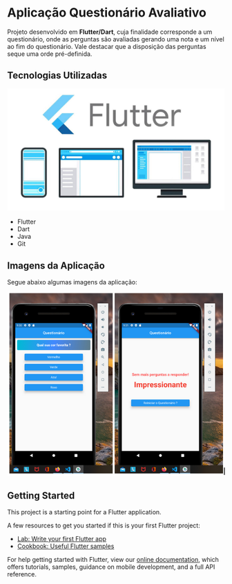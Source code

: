 # Aplicação Questionário Avaliativo

Projeto desenvolvido em **Flutter/Dart**, cuja finalidade corresponde a um questionário, onde as perguntas são avaliadas gerando uma nota e um nível ao fim do questionário.
Vale destacar que a disposição das perguntas seque uma orde pré-definida.

## Tecnologias Utilizadas

[![Logo do Flutter](lib/img/flutter.jpg)](https://flutter.dev/)

* Flutter
* Dart
* Java
* Git

## Imagens da Aplicação

Segue abaixo algumas imagens da aplicação:

![Imagens Aplicação](lib/img/imagem_completa.png)


## Getting Started

This project is a starting point for a Flutter application.

A few resources to get you started if this is your first Flutter project:

- [Lab: Write your first Flutter app](https://flutter.dev/docs/get-started/codelab)
- [Cookbook: Useful Flutter samples](https://flutter.dev/docs/cookbook)

For help getting started with Flutter, view our
[online documentation](https://flutter.dev/docs), which offers tutorials,
samples, guidance on mobile development, and a full API reference.

